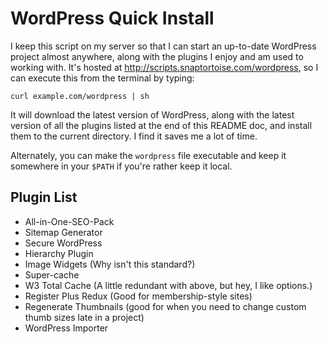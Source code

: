 WordPress Quick Install
=======================

I keep this script on my server so that I can start an up-to-date WordPress project almost anywhere, along with the plugins I enjoy and am used to working with.  It's hosted at http://scripts.snaptortoise.com/wordpress, so I can execute this from the terminal by typing:

`curl example.com/wordpress | sh`

It will download the latest version of WordPress, along with the latest version of all the plugins listed at the end of this README doc, and install them to the current directory.  I find it saves me a lot of time.

Alternately, you can make the `wordpress`  file executable and keep it somewhere in your `$PATH` if you're rather keep it local.

Plugin List
-----------
- All-in-One-SEO-Pack
- Sitemap Generator
- Secure WordPress
- Hierarchy Plugin
- Image Widgets (Why isn't this standard?)
- Super-cache
- W3 Total Cache (A little redundant with above, but hey, I like options.)
- Register Plus Redux (Good for membership-style sites)
- Regenerate Thumbnails (good for when you need to change custom thumb sizes late in a project)
- WordPress Importer
